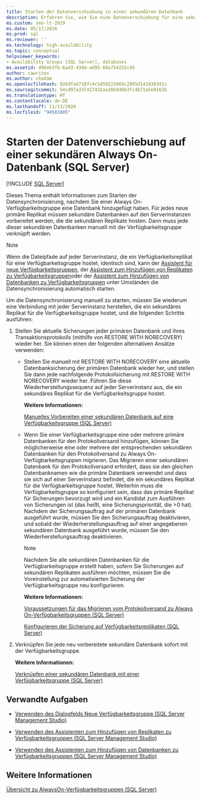 ```yaml
---
title: Starten der Datenverschiebung in einer sekundären Datenbank
description: Erfahren Sie, wie Sie eine Datenverschiebung für eine sekundäre Datenbank beginnen, die Teil einer Always On-Verfügbarkeitsgruppen unter SQL Server ist.
ms.custom: seo-lt-2019
ms.date: 05/17/2016
ms.prod: sql
ms.reviewer: ''
ms.technology: high-availability
ms.topic: conceptual
helpviewer_keywords:
- Availability Groups [SQL Server], databases
ms.assetid: 498eb3fb-6a43-434d-ad95-68a754232c45
author: cawrites
ms.author: chadam
ms.openlocfilehash: 926dfad7107c4c5459223969c2995d141838341c
ms.sourcegitcommit: 54cd97a33f417432aa26b948b3fc4b71a5e9162b
ms.translationtype: HT
ms.contentlocale: de-DE
ms.lasthandoff: 11/13/2020
ms.locfileid: "94583805"
---
```

# <a name="start-data-movement-on-an-always-on-secondary-database-sql-server"></a>Starten der Datenverschiebung auf einer sekundären Always On-Datenbank (SQL Server)
[!INCLUDE [SQL Server](../../../includes/applies-to-version/sqlserver.md)]

  Dieses Thema enthält Informationen zum Starten der Datensynchronisierung, nachdem Sie einer Always On-Verfügbarkeitsgruppe eine Datenbank hinzugefügt haben. Für jedes neue primäre Replikat müssen sekundäre Datenbanken auf den Serverinstanzen vorbereitet werden, die die sekundären Replikate hosten. Dann muss jede dieser sekundären Datenbanken manuell mit der Verfügbarkeitsgruppe verknüpft werden.  
  
> [!NOTE]  
>  Wenn die Dateipfade auf jeder Serverinstanz, die ein Verfügbarkeitsreplikat für eine Verfügbarkeitsgruppe hostet, identisch sind, kann der [Assistent für neue Verfügbarkeitsgruppen](../../../database-engine/availability-groups/windows/use-the-availability-group-wizard-sql-server-management-studio.md), der [Assistent zum Hinzufügen von Replikaten zu Verfügbarkeitsgruppen](../../../database-engine/availability-groups/windows/use-the-add-replica-to-availability-group-wizard-sql-server-management-studio.md)oder der [Assistent zum Hinzufügen von Datenbanken zu Verfügbarkeitsgruppen](../../../database-engine/availability-groups/windows/availability-group-add-database-to-group-wizard.md) unter Umständen die Datensynchronisierung automatisch starten.  
  
 Um die Datensynchronisierung manuell zu starten, müssen Sie wiederum eine Verbindung mit jeder Serverinstanz herstellen, die ein sekundäres Replikat für die Verfügbarkeitsgruppe hostet, und die folgenden Schritte ausführen:  
  
1.  Stellen Sie aktuelle Sicherungen jeder primären Datenbank und ihres Transaktionsprotokolls (mithilfe von RESTORE WITH NORECOVERY) wieder her. Sie können einen der folgenden alternativen Ansätze verwenden:  
  
    -   Stellen Sie manuell mit RESTORE WITH NORECOVERY eine aktuelle Datenbanksicherung der primären Datenbank wieder her, und stellen Sie dann jede nachfolgende Protokollsicherung mit RESTORE WITH NORECOVERY wieder her. Führen Sie diese Wiederherstellungssequenz auf jeder Serverinstanz aus, die ein sekundäres Replikat für die Verfügbarkeitsgruppe hostet.  
  
         **Weitere Informationen:**  
  
         [Manuelles Vorbereiten einer sekundären Datenbank auf eine Verfügbarkeitsgruppe &#40;SQL Server&#41;](../../../database-engine/availability-groups/windows/manually-prepare-a-secondary-database-for-an-availability-group-sql-server.md)  
  
    -   Wenn Sie einer Verfügbarkeitsgruppe eine oder mehrere primäre Datenbanken für den Protokollversand hinzufügen, können Sie möglicherweise eine oder mehrere der entsprechenden sekundären Datenbanken für den Protokollversand zu Always On-Verfügbarkeitsgruppen migrieren. Das Migrieren einer sekundären Datenbank für den Protokollversand erfordert, dass sie den gleichen Datenbanknamen wie die primäre Datenbank verwendet und dass sie sich auf einer Serverinstanz befindet, die ein sekundäres Replikat für die Verfügbarkeitsgruppe hostet. Weiterhin muss die Verfügbarkeitsgruppe so konfiguriert sein, dass das primäre Replikat für Sicherungen bevorzugt wird und ein Kandidat zum Ausführen von Sicherungen ist (das heißt, eine Sicherungspriorität, die >0 hat). Nachdem der Sicherungsauftrag auf der primären Datenbank ausgeführt wurde, müssen Sie den Sicherungsauftrag deaktivieren, und sobald der Wiederherstellungsauftrag auf einer angegebenen sekundären Datenbank ausgeführt wurde, müssen Sie den Wiederherstellungsauftrag deaktivieren.  
  
        > [!NOTE]  
        >  Nachdem Sie alle sekundären Datenbanken für die Verfügbarkeitsgruppe erstellt haben, sofern Sie Sicherungen auf sekundären Replikaten ausführen möchten, müssen Sie die Voreinstellung zur automatisierten Sicherung der Verfügbarkeitsgruppe neu konfigurieren.  
  
         **Weitere Informationen:**  
  
         [Voraussetzungen für das Migrieren vom Protokollversand zu Always On-Verfügbarkeitsgruppen &#40;SQL Server&#41;](../../../database-engine/availability-groups/windows/prereqs-migrating-log-shipping-to-always-on-availability-groups.md)  
  
         [Konfigurieren der Sicherung auf Verfügbarkeitsreplikaten &#40;SQL Server&#41;](../../../database-engine/availability-groups/windows/configure-backup-on-availability-replicas-sql-server.md)  
  
2.  Verknüpfen Sie jede neu vorbereitete sekundäre Datenbank sofort mit der Verfügbarkeitsgruppe.  
  
     **Weitere Informationen:**  
  
     [Verknüpfen einer sekundären Datenbank mit einer Verfügbarkeitsgruppe &#40;SQL Server&#41;](../../../database-engine/availability-groups/windows/join-a-secondary-database-to-an-availability-group-sql-server.md)  
  
##  <a name="related-tasks"></a><a name="LaunchWiz"></a> Verwandte Aufgaben  
  
-   [Verwenden des Dialogfelds Neue Verfügbarkeitsgruppe &#40;SQL Server Management Studio&#41;](../../../database-engine/availability-groups/windows/use-the-new-availability-group-dialog-box-sql-server-management-studio.md)  
  
-   [Verwenden des Assistenten zum Hinzufügen von Replikaten zu Verfügbarkeitsgruppen &#40;SQL Server Management Studio&#41;](../../../database-engine/availability-groups/windows/use-the-add-replica-to-availability-group-wizard-sql-server-management-studio.md)  
  
-   [Verwenden des Assistenten zum Hinzufügen von Datenbanken zu Verfügbarkeitsgruppen &#40;SQL Server Management Studio&#41;](../../../database-engine/availability-groups/windows/availability-group-add-database-to-group-wizard.md)  
  
## <a name="see-also"></a>Weitere Informationen  
 [Übersicht zu AlwaysOn-Verfügbarkeitsgruppen &#40;SQL Server&#41;](../../../database-engine/availability-groups/windows/overview-of-always-on-availability-groups-sql-server.md)  
  
  
